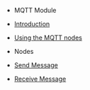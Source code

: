 - MQTT Module

- [Introduction](modules/mqtt/README.md)
- [Using the MQTT nodes](modules/mqtt/guide.md)
  <br/>

- Nodes

- [Send Message](modules/mqtt/send-message.md)
- [Receive Message](modules/mqtt/receive-message.md)
  <br/>  